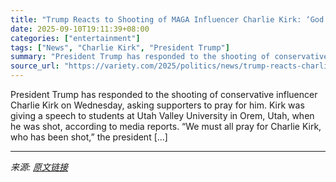 ```yaml
---
title: "Trump Reacts to Shooting of MAGA Influencer Charlie Kirk: ‘God Bless Him!’"
date: 2025-09-10T19:11:39+08:00
categories: ["entertainment"]
tags: ["News", "Charlie Kirk", "President Trump"]
summary: "President Trump has responded to the shooting of conservative influencer Charlie Kirk on Wednesday, asking supporters to pray for him. Kirk was giving a speech to students at Utah Valley University in"
source_url: "https://variety.com/2025/politics/news/trump-reacts-charlie-kirk-shooting-1236514493/"
---
```


President Trump has responded to the shooting of conservative influencer Charlie Kirk on Wednesday, asking supporters to pray for him. Kirk was giving a speech to students at Utah Valley University in Orem, Utah, when he was shot, according to media reports. &#8220;We must all pray for Charlie Kirk, who has been shot,&#8221; the president [&#8230;]

---

*来源: [原文链接](https://variety.com/2025/politics/news/trump-reacts-charlie-kirk-shooting-1236514493/)*
